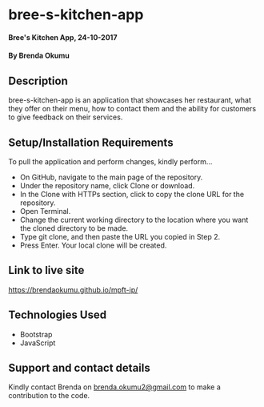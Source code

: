 # bree-s-kitchen-app

#### Bree's Kitchen App, 24-10-2017

#### By Brenda Okumu

## Description

bree-s-kitchen-app is an application that showcases her restaurant, what they offer on their menu, how to contact them and the ability for customers to give feedback on their services. 

## Setup/Installation Requirements

To pull the application and perform changes, kindly perform...

* On GitHub, navigate to the main page of the repository.
* Under the repository name, click Clone or download.
* In the Clone with HTTPs section, click  to copy the clone URL for the repository.
* Open Terminal.
* Change the current working directory to the location where you want the cloned directory to be made.
* Type git clone, and then paste the URL you copied in Step 2.
* Press Enter. Your local clone will be created.

## Link to live site

https://brendaokumu.github.io/mpft-ip/

## Technologies Used

* Bootstrap
* JavaScript

## Support and contact details

Kindly contact Brenda on brenda.okumu2@gmail.com to make a contribution to the code.
